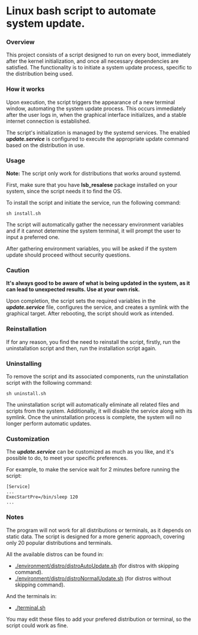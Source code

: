 # Linux bash script to automate system update.

### Overview
This project consists of a script designed to run on every boot, immediately after the kernel initialization, and once all necessary dependencies are satisfied.
The functionality is to initiate a system update process, specific to the distribution being used.

### How it works
Upon execution, the script triggers the appearance of a new terminal window, automating the system update process. 
This occurs immediately after the user logs in, when the graphical interface initializes, and a stable internet connection is established.

The script's initialization is managed by the systemd services. The enabled _**update.service**_ is configured 
to execute the appropriate update command based on the distribution in use.

### Usage
**Note:** The script only work for distributions that works around systemd.

First, make sure that you have **lsb_resalese** package installed on your system, since the script needs it to find the OS.

To install the script and initiate the service, run the following command:
```console
sh install.sh
```
The script will automatically gather the necessary environment variables and 
if it cannot determine the system terminal, it will prompt the user to input a preferred one.

After gathering environment variables, you will be asked if the system update should proceed without security questions.

### Caution

**It's always good to be aware of what is being updated in the system, as it can lead to unexpected results. Use at your own risk.**

Upon completion, the script sets the required variables in the _**update.service**_ file, configures the service, and creates a symlink with the graphical target. After rebooting, the script should work as intended.

### Reinstallation
If for any reason, you find the need to reinstall the script, firstly, run the uninstallation script and then, run the installation script again.

### Uninstalling
To remove the script and its associated components, run the uninstallation script with the following command:
```console
sh uninstall.sh
```
The uninstallation script will automatically eliminate all related files and scripts from the system. Additionally, it will disable the service along with its symlink. Once the uninstallation process is complete, the system will no longer perform automatic updates.

### Customization
The _**update.service**_ can be customized as much as you like, and it's possible to do, to meet your specific preferences.

For example, to make the service wait for 2 minutes before running the script:
```console
[Service]
...
ExecStartPre=/bin/sleep 120
...
```

### Notes
The program will not work for all distributions or terminals, as it depends on static data.
The script is designed for a more generic approach, covering only 20 popular distributions and terminals.

All the available distros can be found in:
 - [./environment/distro/distroAutoUpdate.sh](https://github.com/rafaeltxc/Update-Check/blob/main/environment/distro/distroAutoUpdate.sh) (for distros with skipping command).
 - [./environment/distro/distroNormalUpdate.sh](https://github.com/rafaeltxc/Update-Check/blob/main/environment/distro/distroNormalUpdate.sh) (for distros without skipping command).

And the terminals in:
 - [./terminal.sh](https://github.com/rafaeltxc/Update-Check/blob/main/terminal.sh)

You may edit these files to add your prefered distribution or terminal, so the script could work as fine.
